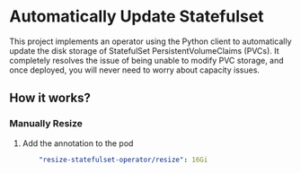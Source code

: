 # Automatically Update Statefulset
This project implements an operator using the Python client to automatically update the disk storage of StatefulSet PersistentVolumeClaims (PVCs). It completely resolves the issue of being unable to modify PVC storage, and once deployed, you will never need to worry about capacity issues.

## How it works?

### Manually Resize
1. Add the annotation to the pod
    ```yaml
        "resize-statefulset-operator/resize": 16Gi
    ```
   
